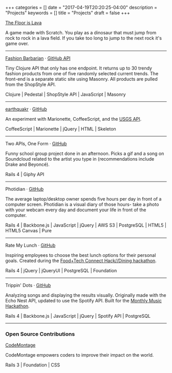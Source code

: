+++
categories = []
date = "2017-04-19T20:20:25-04:00"
description = "Projects"
keywords = []
title = "Projects"
draft = false
+++

[The Floor is Lava](https://scratch.mit.edu/studios/3678335/)

A game made with Scratch. You play as a dinosaur that must jump from rock to rock in a lava field. If you take too long to jump to the next rock it's game over. 

-----
	
[Fashion Barbarian](https://alexshook.com/plebs_dept/) · [GitHub API](https://github.com/alexshook/plebs_dept_api)

Tiny Clojure API that only has one endpoint. It returns up to 30 trendy fashion products from one of five randomly selected current trends. The front-end is a separate static site using Masonry. All products are pulled from the ShopStyle API.

Clojure | Pedestal | ShopStyle API | JavaScript | Masonry

-----

[earthquakr](http://alexshook.com/earthquakr) · [GitHub](https://github.com/alexshook/earthquakr)

An experiment with Marionette, CoffeeScript, and the [USGS API](http://earthquake.usgs.gov/earthquakes/feed/v1.0/geojson.php).

CoffeeScript | Marionette | jQuery | HTML | Skeleton

-----

Two APIs, One Form · [GitHub](https://github.com/alexshook/pair_project)

Funny school group project done in an afternoon. Picks a gif and a song on Soundcloud related to the artist you type in (recommendations include Drake and Beyoncé).

Rails 4 | Giphy API

-----

Photidian · [GitHub](https://github.com/alexshook/photidian)

The average laptop/desktop owner spends five hours per day in front of a computer screen. Photidian is a visual diary of those hours- take a photo with your webcam every day and document your life in front of the computer.

Rails 4 | Backbone.js | JavaScript | jQuery | AWS S3 | PostgreSQL | HTML5 | HTML5 Canvas | Pure

-----

Rate My Lunch · [GitHub](https://github.com/alexshook/ratemylunch)

Inspiring employees to choose the best lunch options for their personal goals. Created during the [Food+Tech Connect Hack//Dining hackathon](https://www.hackerleague.org/hackathons/hack-slash-slash-dining-nyc).

Rails 4 | jQuery | jQueryUI | PostgreSQL | Foundation

-----

Trippin' Dots · [GitHub](https://github.com/alexshook/trippindots)

Analyzing songs and displaying the results visually. Originally made with the  Echo Nest API, updated to use the Spotify API. Built for the [Monthly Music Hackathon](http://monthlymusichackathon.org/).

Rails 4 | Backbone.js | JavaScript | jQuery | Spotify API | PostgreSQL

---

### Open Source Contributions

[CodeMontage](https://github.com/CodeMontageHQ/codemontage/commit/f3bd04c6db82cb297320ba44fab703e375b9d1e4)

CodeMontage empowers coders to improve their impact on the world.

Rails 3 | Foundation | CSS
